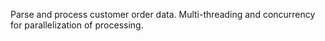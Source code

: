 Parse and process customer order data.
Multi-threading and concurrency for parallelization of processing.
